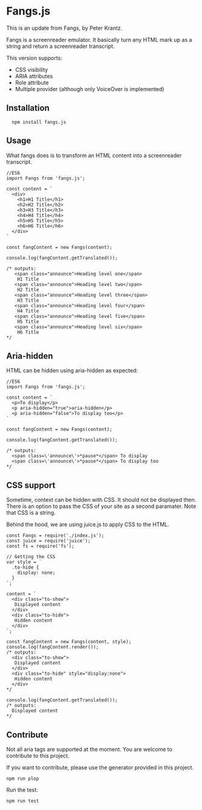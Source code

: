 # Fangs.js

This is an update from Fangs, by Peter Krantz.

Fangs is a screenreader emulator.
It basically turn any HTML mark up as a string and return a screenreader transcript.

This version supports:

- CSS visibility
- ARIA attributes
- Role attribute
- Multiple provider (although only VoiceOver is implemented)


## Installation

```
  npm install fangs.js
```

## Usage

What fangs does is to transform an HTML content into a screenreader transcript.

```
//ES6
import Fangs from 'fangs.js';

const content = `
  <div>
    <h1>H1 Title</h1>
    <h2>H2 Title</h2>
    <h3>H3 Title</h3>
    <h4>H4 Title</h4>
    <h5>H5 Title</h5>
    <h6>H6 Title</h6>
  </div>
`

const fangContent = new Fangs(content);

console.log(fangContent.getTranslated());

/* outputs: 
   <span class="announce">Heading level one</span>   
    H1 Title
   <span class="announce">Heading level two</span>   
    H2 Title
   <span class="announce">Heading level three</span>   
    H3 Title
   <span class="announce">Heading level four</span>   
    H4 Title
   <span class="announce">Heading level five</span>   
    H5 Title
   <span class="announce">Heading level six</span>   
    H6 Title
*/

```

## Aria-hidden

HTML can be hidden using aria-hidden as expected:

```
//ES6
import Fangs from 'fangs.js';

const content = `
  <p>To display</p>
  <p aria-hidden="true">aria-hidden</p>
  <p aria-hidden="false">To display too</p>
`

const fangContent = new Fangs(content);

console.log(fangContent.getTranslated());

/* outputs: 
  <span class=\'announce\'>*pause*</span> To display 
  <span class=\'announce\'>*pause*</span> To display too
*/

```

## CSS support

Sometime, context can be hidden with CSS. It should not be displayed then.
There is an option to pass the CSS of your site as a second paramater.
Note that CSS is a string.

Behind the hood, we are using juice.js to apply CSS to the HTML.

```
const Fangs = require('./index.js');
const juice = require('juice');
const fs = require('fs');

// Getting the CSS
var style = `
  .to-hide {
    display: none;
  }
`;

content = `
  <div class="to-show">
   Displayed content
  </div>
  <div class="to-hide">
   Hidden content
  </div>
`;

const fangContent = new Fangs(content, style);
console.log(fangContent.render());
/* outputs: 
  <div class="to-show">
   Displayed content
  </div>
  <div class="to-hide" style="display:none">
   Hidden content
  </div>
*/

console.log(fangContent.getTranslated());
/* outputs: 
  Displayed content
*/
```

## Contribute

Not all aria tags are supported at the moment.
You are welcome to contribute to this project.

If you want to contribute, please use the generator provided in this project.

```
npm run plop
```

Run the test:

```
npm run test
```